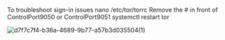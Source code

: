 To troubleshoot sign-in issues
nano /etc/tor/torrc
Remove the # in front of ControlPort9050 or ControlPort9051
systemctl restart tor

![d7f7c7f4-b36a-4689-9b77-a57b3d035504(1)](https://github.com/user-attachments/assets/d39467e5-1180-4169-a9b2-36b6e6c4559f)
